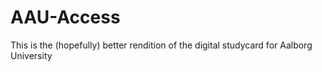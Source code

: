 # AAU-Access
This is the (hopefully) better rendition of the digital studycard for Aalborg University
